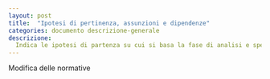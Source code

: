 ```yaml
---
layout: post
title:  "Ipotesi di pertinenza, assunzioni e dipendenze"
categories: documento descrizione-generale
descrizione:
  Indica le ipotesi di partenza su cui si basa la fase di analisi e specifica dei requisiti. Inoltre, elenca i fattori che, eventualmente modificati, hanno ripercussioni su quanto contenuto nel SRS.
---
```


Modifica delle normative